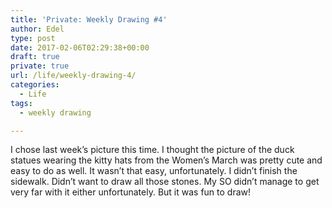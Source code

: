 ```yaml
---
title: 'Private: Weekly Drawing #4'
author: Edel
type: post
date: 2017-02-06T02:29:38+00:00
draft: true
private: true
url: /life/weekly-drawing-4/
categories:
  - Life
tags:
  - weekly drawing

---
```

I chose last week&#8217;s picture this time. I thought the picture of the duck statues wearing the kitty hats from the Women&#8217;s March was pretty cute and easy to do as well. It wasn&#8217;t that easy, unfortunately. I didn&#8217;t finish the sidewalk. Didn&#8217;t want to draw all those stones. My SO didn&#8217;t manage to get very far with it either unfortunately. But it was fun to draw!

<img data-attachment-id="162" data-permalink="http://edelgrace.me/blog/organization/my-minimalist-bullet-journal-for-2017/attachment/drawing-duck/" data-orig-file="https://i2.wp.com/edelgrace.me/blog/wp-content/uploads/2017/01/drawing-duck.jpg?fit=600%2C376" data-orig-size="600,376" data-comments-opened="1" data-image-meta="{&quot;aperture&quot;:&quot;2.4&quot;,&quot;credit&quot;:&quot;&quot;,&quot;camera&quot;:&quot;LG-K210&quot;,&quot;caption&quot;:&quot;&quot;,&quot;created_timestamp&quot;:&quot;1485702419&quot;,&quot;copyright&quot;:&quot;&quot;,&quot;focal_length&quot;:&quot;3.18&quot;,&quot;iso&quot;:&quot;100&quot;,&quot;shutter_speed&quot;:&quot;0.033333333333333&quot;,&quot;title&quot;:&quot;&quot;,&quot;orientation&quot;:&quot;1&quot;}" data-image-title="drawing-duck" data-image-description="" data-medium-file="https://i2.wp.com/edelgrace.me/blog/wp-content/uploads/2017/01/drawing-duck.jpg?fit=300%2C188" data-large-file="https://i2.wp.com/edelgrace.me/blog/wp-content/uploads/2017/01/drawing-duck.jpg?fit=600%2C376" src="https://i2.wp.com/edelgrace.me/blog/wp-content/uploads/2017/01/drawing-duck.jpg?resize=600%2C376" alt="" class="alignnone size-full wp-image-162" srcset="https://i2.wp.com/edelgrace.me/blog/wp-content/uploads/2017/01/drawing-duck.jpg?w=600 600w, https://i2.wp.com/edelgrace.me/blog/wp-content/uploads/2017/01/drawing-duck.jpg?resize=300%2C188 300w" sizes="(max-width: 600px) 100vw, 600px" data-recalc-dims="1" />